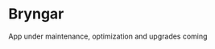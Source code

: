 # Bryngar
<!--
“Brynja” (armor) and “Gar” (guardian) - robust system that provides protective foresight in financial dealings. 
-->
App under maintenance, optimization and upgrades coming
